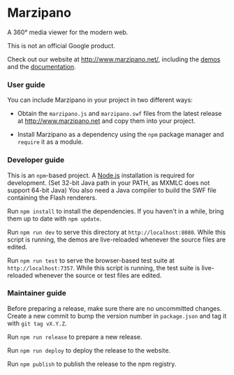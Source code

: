 # Marzipano

A 360° media viewer for the modern web.

This is not an official Google product.

Check out our website at http://www.marzipano.net/,
including the [demos](http://www.marzipano.net/demos.html)
and the [documentation](http://www.marzipano.net/docs.html).

### User guide

You can include Marzipano in your project in two different ways:

* Obtain the `marzipano.js` and `marzipano.swf` files from the latest release
  at http://www.marzipano.net and copy them into your project.

* Install Marzipano as a dependency using the `npm` package manager and
  `require` it as a module.

### Developer guide

This is an `npm`-based project.
A [Node.js](http://www.nodejs.org) installation is required for development. (Set 32-bit Java path in your PATH, as MXMLC does not support 64-bit Java)
You also need a Java compiler to build the SWF file containing the Flash renderers. 

Run `npm install` to install the dependencies. If you haven't in a while,
bring them up to date with `npm update`.

Run `npm run dev` to serve this directory at `http://localhost:8080`.
While this script is running, the demos are live-reloaded whenever the source
files are edited.

Run `npm run test` to serve the browser-based test suite at `http://localhost:7357`.
While this script is running, the test suite is live-reloaded whenever the
source or test files are edited.

### Maintainer guide

Before preparing a release, make sure there are no uncommitted changes.
Create a new commit to bump the version number in `package.json` and tag it
with `git tag vX.Y.Z`.

Run `npm run release` to prepare a new release.

Run `npm run deploy` to deploy the release to the website.

Run `npm publish` to publish the release to the npm registry.
